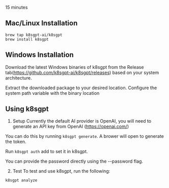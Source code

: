 15 minutes

## Mac/Linux Installation
```
brew tap k8sgpt-ai/k8sgpt
brew install k8sgpt
```

## Windows Installation
Download the latest Windows binaries of k8sgpt from the Release tab(https://github.com/k8sgpt-ai/k8sgpt/releases) based on your system architecture.

Extract the downloaded package to your desired location. Configure the system path variable with the binary location

## Using k8sgpt

1. Setup
Currently the default AI provider is OpenAI, you will need to generate an API key from OpenAI (https://openai.com/)

You can do this by running `k8sgpt generate`. A brower will open to generate the token.

Run `k8sgpt auth` add to set it in k8sgpt.

You can provide the password directly using the --password flag.

2. Test
To test and use k8sgpt, run the following:
```
k8sgpt analyze
```